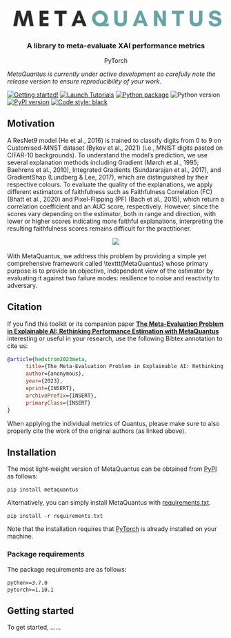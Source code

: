 <p align="center">
  <img width="550" src="https://github.com/annahedstroem/MetaQuantus/blob/main/logo.png?raw=true">
</p>
<!--<h1 align="center"><b>MetaQuantus</b></h1>-->
<h3 align="center"><b>A library to meta-evaluate XAI performance metrics</b></h3>
<p align="center">
  PyTorch

_MetaQuantus is currently under active development so carefully note the release version to ensure reproducibility of your work._

[![Getting started!](https://colab.research.google.com/assets/colab-badge.svg)](https://colab.research.google.com/github/understandable-machine-intelligence-lab/Quantus/blob/main/tutorials/Tutorial_ImageNet_Example_All_Metrics.ipynb)
[![Launch Tutorials](https://mybinder.org/badge_logo.svg)](https://mybinder.org/v2/gh/understandable-machine-intelligence-lab/Quantus/HEAD?labpath=tutorials)
[![Python package](https://github.com/understandable-machine-intelligence-lab/Quantus/actions/workflows/python-package.yml/badge.svg)](https://github.com/understandable-machine-intelligence-lab/Quantus/actions/workflows/python-package.yml)
![Python version](https://img.shields.io/badge/python-3.7%20%7C%203.8%20%7C%203.9-blue.svg)
[![PyPI version](https://badge.fury.io/py/quantus.svg)](https://badge.fury.io/py/quantus)
[![Code style: black](https://img.shields.io/badge/code%20style-black-000000.svg)](https://github.com/psf/black)

## Motivation
A ResNet9 model (He et al., 2016) is trained to classify digits from 0 to 9 on Customised-MNST dataset
(Bykov et al., 2021) (i.e., MNIST digits pasted on CIFAR-10 backgrounds). To understand the model’s prediction, we
use several explanation methods including Gradient (Mørch et al., 1995; Baehrens et al., 2010), Integrated Gradients
(Sundararajan et al., 2017), and GradientShap (Lundberg & Lee, 2017), which are distinguished by their respective
colours. To evaluate the quality of the explanations, we apply different estimators of faithfulness such as Faithfulness
Correlation (FC) (Bhatt et al., 2020) and Pixel-Flipping (PF) (Bach et al., 2015), which return a correlation coefficient
and an AUC score, respectively. However, since the scores vary depending on the estimator, both in range and
direction, with lower or higher scores indicating more faithful explanations, interpreting the resulting faithfulness
scores remains difficult for the practitioner.

</p>
<p align="center">
  <img width="800" src="https://raw.githubusercontent.com/understandable-machine-intelligence-lab/Quantus/main/fig1.png">
</p>


With MetaQuantus, we address this problem by providing a simple yet comprehensive framework called \texttt{MetaQuantus} whose primary purpose is to provide an objective, independent view of the estimator by evaluating it against two failure modes: resilience to noise and reactivity to adversary. 

## Citation

If you find this toolkit or its companion paper
[**The Meta-Evaluation Problem in Explainable AI:
Rethinking Performance Estimation with MetaQuantus**](INSERT_PREPRINT_LINK)
interesting or useful in your research, use the following Bibtex annotation to cite us:

```bibtex
@article{hedstrom2023meta,
      title={The Meta-Evaluation Problem in Explainable AI: Rethinking Performance Evaluation in Explainable AI with MetaQuantus}, 
      author={anonymous},
      year={2023},
      eprint={INSERT},
      archivePrefix={INSERT},
      primaryClass={INSERT}
}
```

When applying the individual metrics of Quantus, please make sure to also properly cite the work of the original authors (as linked above).

## Installation

The most light-weight version of MetaQuantus can be obtained from [PyPI](https://pypi.org/project/metaquantus/) as follows:

```setup
pip install metaquantus
```

Alternatively, you can simply install MetaQuantus with [requirements.txt](https://github.com/understandable-machine-intelligence-lab/Quantus/blob/main/requirements.txt).

```setup
pip install -r requirements.txt
```

Note that the installation requires that [PyTorch](https://pytorch.org/) is already installed on your machine.

### Package requirements

The package requirements are as follows:
```
python>=3.7.0
pytorch>=1.10.1
```

## Getting started

To get started, ......

